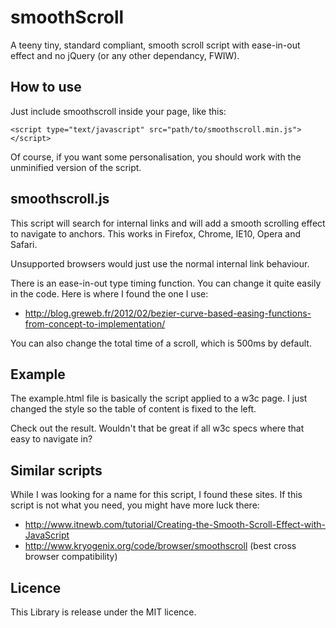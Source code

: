 smoothScroll
============

A teeny tiny, standard compliant, smooth scroll script with ease-in-out effect and no jQuery (or any other dependancy, FWIW).

How to use
-
Just include smoothscroll inside your page, like this:

    <script type="text/javascript" src="path/to/smoothscroll.min.js"></script>

Of course, if you want some personalisation, you should work with the unminified version of the script. 

smoothscroll.js
-
This script will search for internal links and will add a smooth scrolling effect to navigate to anchors.
This works in Firefox, Chrome, IE10, Opera and Safari.

Unsupported browsers would just use the normal internal link behaviour.

There is an ease-in-out type timing function. You can change it quite easily in the code. Here is where I found the one I use:
- http://blog.greweb.fr/2012/02/bezier-curve-based-easing-functions-from-concept-to-implementation/

You can also change the total time of a scroll, which is 500ms by default.

Example
-
The example.html file is basically the script applied to a w3c page. I just changed the style so the table of content is fixed to the left.

Check out the result. Wouldn't that be great if all w3c specs where that easy to navigate in?

Similar scripts
-
While I was looking for a name for this script, I found these sites. If this script is not what you need, you might have more luck there:
- http://www.itnewb.com/tutorial/Creating-the-Smooth-Scroll-Effect-with-JavaScript
- http://www.kryogenix.org/code/browser/smoothscroll (best cross browser compatibility)

Licence
-
This Library is release under the MIT licence.

